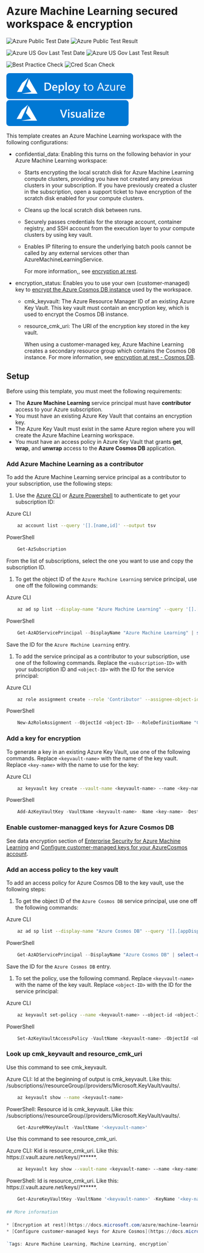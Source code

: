 # Azure Machine Learning secured workspace & encryption

![Azure Public Test Date](https://azurequickstartsservice.blob.core.windows.net/badges/201-machine-learning-encrypted-workspace/PublicLastTestDate.svg)
![Azure Public Test Result](https://azurequickstartsservice.blob.core.windows.net/badges/201-machine-learning-encrypted-workspace/PublicDeployment.svg)

![Azure US Gov Last Test Date](https://azurequickstartsservice.blob.core.windows.net/badges/201-machine-learning-encrypted-workspace/FairfaxLastTestDate.svg)
![Azure US Gov Last Test Result](https://azurequickstartsservice.blob.core.windows.net/badges/201-machine-learning-encrypted-workspace/FairfaxDeployment.svg)

![Best Practice Check](https://azurequickstartsservice.blob.core.windows.net/badges/201-machine-learning-encrypted-workspace/BestPracticeResult.svg)
![Cred Scan Check](https://azurequickstartsservice.blob.core.windows.net/badges/201-machine-learning-encrypted-workspace/CredScanResult.svg)

[![Deploy To Azure](https://raw.githubusercontent.com/Azure/azure-quickstart-templates/master/1-CONTRIBUTION-GUIDE/images/deploytoazure.svg?sanitize=true)](https://portal.azure.com/#create/Microsoft.Template/uri/https%3A%2F%2Fraw.githubusercontent.com%2FAzure%2Fazure-quickstart-templates%2Fmaster%2F201-machine-learning-encrypted-workspace%2Fazuredeploy.json)
[![Visualize](https://raw.githubusercontent.com/Azure/azure-quickstart-templates/master/1-CONTRIBUTION-GUIDE/images/visualizebutton.svg?sanitize=true)](http://armviz.io/#/?load=https%3A%2F%2Fraw.githubusercontent.com%2FAzure%2Fazure-quickstart-templates%2Fmaster%2F201-machine-learning-encrypted-workspace%2Fazuredeploy.json)

This template creates an Azure Machine Learning workspace with the following configurations:

* confidential_data: Enabling this turns on the following behavior in your Azure Machine Learning workspace:

  * Starts encrypting the local scratch disk for Azure Machine Learning compute clusters, providing you have not created any previous clusters in your subscription. If you have previously created a cluster in the subscription, open a support ticket to have encryption of the scratch disk enabled for your compute clusters.
  * Cleans up the local scratch disk between runs.
  * Securely passes credentials for the storage account, container registry, and SSH account from the execution layer to your compute clusters by using key vault.
  * Enables IP filtering to ensure the underlying batch pools cannot be called by any external services other than AzureMachineLearningService.

    For more information,, see [encryption at rest](https://docs.microsoft.com/azure/machine-learning/concept-enterprise-security#encryption-at-rest).

* encryption_status: Enables you to use your own (customer-managed) key to [encrypt the Azure Cosmos DB instance](https://docs.microsoft.com/azure/machine-learning/concept-enterprise-security#azure-cosmos-db) used by the workspace.

  * cmk_keyvault: The Azure Resource Manager ID of an existing Azure Key Vault. This key vault must contain an encryption key, which is used to encrypt the Cosmos DB instance.
  * resource_cmk_uri: The URI of the encryption key stored in the key vault.

    When using a customer-managed key, Azure Machine Learning creates a secondary resource group which contains the Cosmos DB instance. For more information, see [encryption at rest - Cosmos DB](https://docs.microsoft.com/en-us/azure/machine-learning/concept-enterprise-security#encryption-at-rest).

## Setup

Before using this template, you must meet the following requirements:

* The __Azure Machine Learning__ service principal must have __contributor__ access to your Azure subscription.
* You must have an existing Azure Key Vault that contains an encryption key.
* The Azure Key Vault must exist in the same Azure region where you will create the Azure Machine Learning workspace.
* You must have an access policy in Azure Key Vault that grants __get__, __wrap__, and __unwrap__ access to the __Azure Cosmos DB__ application.

### Add Azure Machine Learning as a contributor

To add the Azure Machine Learning service principal as a contributor to your subscription, use the following steps:

1. Use the [Azure CLI](https://docs.microsoft.com/cli/azure/install-azure-cli) or [Azure Powershell](https://docs.microsoft.com/powershell/azure/install-az-ps) to authenticate to get your subscription ID:

Azure CLI

```Bash
    az account list --query '[].[name,id]' --output tsv
```

PowerShell

```powershell
    Get-AzSubscription
```

From the list of subscriptions, select the one you want to use and copy the subscription ID.

1. To get the object ID of the `Azure Machine Learning` service principal, use one off the following commands:

Azure CLI

```Bash
    az ad sp list --display-name "Azure Machine Learning" --query '[].[appDisplayName,objectId]' --output tsv
```

PowerShell

```powershell
    Get-AzADServicePrincipal --DisplayName "Azure Machine Learning" | select-object DisplayName, Id
```

Save the ID for the `Azure Machine Learning` entry.

1. To add the service principal as a contributor to your subscription, use one of the following commands. Replace the `<subscription-ID>` with your subscription ID and `<object-ID>` with the ID for the service principal:

Azure CLI

```Bash
    az role assignment create --role 'Contributor' --assignee-object-id <object-ID> --subscription <subscription-ID>
```

PowerShell

```powershell
    New-AzRoleAssignment --ObjectId <object-ID> --RoleDefinitionName "Contributor" -Scope /subscriptions/<subscription-ID>
```

### Add a key for encryption

To generate a key in an existing Azure Key Vault, use one of the following commands. Replace `<keyvault-name>` with the name of the key vault. Replace `<key-name>` with the name to use for the key:

Azure CLI

```Bash
    az keyvault key create --vault-name <keyvault-name> --name <key-name> --protection software
```

PowerShell

```powershell
    Add-AzKeyVaultKey -VaultName <keyvault-name> -Name <key-name> -Destination 'Software'
```

### Enable customer-managged keys for Azure Cosmos DB

See data encryption section of [Enterprise Security for Azure Machine Learning](https://docs.microsoft.com/azure/machine-learning/concept-enterprise-security#data-encryption) and [Configure customer-managed keys for your AzureCosmos account](https://docs.microsoft.com/azure/cosmos-db/how-to-setup-cmk).

### Add an access policy to the key vault

To add an access policy for Azure Cosmos DB to the key vault, use the following steps:

1. To get the object ID of the `Azure Cosmos DB` service principal, use one off the following commands:

Azure CLI

```Bash
    az ad sp list --display-name "Azure Cosmos DB" --query '[].[appDisplayName,objectId]' --output tsv
```

PowerShell

```powershell
    Get-AzADServicePrincipal --DisplayName "Azure Cosmos DB" | select-object DisplayName, Id
```

Save the ID for the `Azure Cosmos DB` entry.

1. To set the policy, use the following command. Replace `<keyvault-name>` with the name of the key vault. Replace `<object-ID>` with the ID for the service principal:

Azure CLI

```bash
    az keyvault set-policy --name <keyvault-name> --object-id <object-ID> --key-permissions get unwrapKey wrapKey
```

PowerShell

```powershell
    Set-AzKeyVaultAccessPolicy -VaultName <keyvault-name> -ObjectId <object-ID> -PermissionsToKeys get, unwrapKey, wrapKey
```

### Look up cmk_keyvault and resource_cmk_uri

Use this command to see cmk_keyvault.

Azure CLI: Id at the beginning of output is cmk_keyvault. Like this: /subscriptions/<subscripiton id>/resourceGroup/<rg name>/providers/Microsoft.KeyVault/vaults/<keyvault-name>.

```bash
    az keyvault show --name <keyvault-name>
```

PowerShell: Resource id  is cmk_keyvault. Like this: /subscriptions/<subscripiton id>/resourceGroup/<rg name>/providers/Microsoft.KeyVault/vaults/<keyvault-name>.

```powershell
    Get-AzureRMKeyVault -VaultName '<keyvault-name>'
```
Use this command to see resource_cmk_uri.

Azure CLI: Kid is resource_cmk_uri. Like this: https://<keyvault-name>.vault.azure.net/keys/<key-name>/******.

```bash
    az keyvault key show --vault-name <keyvault-name> --name <key-name> 
```

PowerShell: Id is resource_cmk_uri. Like this: https://<keyvault-name>.vault.azure.net/keys/<key-name>/******.

```powershell
    Get-AzureKeyVaultKey -VaultName '<keyvault-name>' -KeyName '<key-name>'

## More information

* [Encryption at rest](https://docs.microsoft.com/azure/machine-learning/concept-enterprise-security#data-encryption)
* [Configure customer-managed keys for Azure Cosmos](https://docs.microsoft.com/azure/cosmos-db/how-to-setup-cmk).

`Tags: Azure Machine Learning, Machine Learning, encryption`
